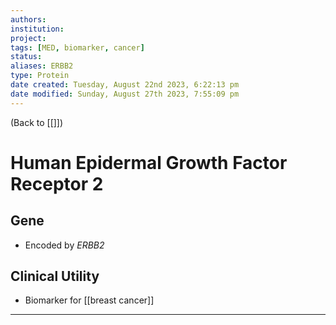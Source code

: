```yaml
---
authors: 
institution: 
project: 
tags: [MED, biomarker, cancer]
status: 
aliases: ERBB2
type: Protein
date created: Tuesday, August 22nd 2023, 6:22:13 pm
date modified: Sunday, August 27th 2023, 7:55:09 pm
---
```


(Back to [[]])

# Human Epidermal Growth Factor Receptor 2

## Gene
- Encoded by _ERBB2_
## Clinical Utility
- Biomarker for [[breast cancer]]

---
